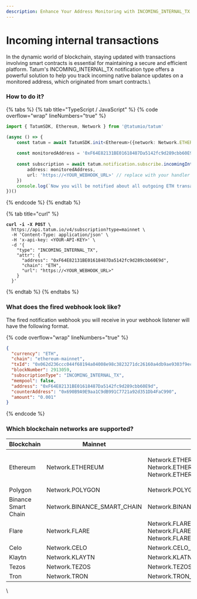 ```yaml
---
description: Enhance Your Address Monitoring with INCOMING_INTERNAL_TX Notifications
---
```


# Incoming internal transactions

In the dynamic world of blockchain, staying updated with transactions involving smart contracts is essential for maintaining a secure and efficient platform. Tatum's INCOMING\_INTERNAL\_TX notification type offers a powerful solution to help you track incoming native balance updates on a monitored address, which originated from smart contracts.\


### How to do it?

{% tabs %}
{% tab title="TypeScript / JavaScript" %}
{% code overflow="wrap" lineNumbers="true" %}
```typescript
import { TatumSDK, Ethereum, Network } from '@tatumio/tatum'

(async () => {
    const tatum = await TatumSDK.init<Ethereum>({network: Network.ETHEREUM})
    
    const monitoredAddress = '0xF64E82131BE01618487Da5142fc9d289cbb60E9d'
    
    const subscription = await tatum.notification.subscribe.incomingInternalTx({
        address: monitoredAddress,
        url: 'https://<YOUR_WEBHOOK_URL>' // replace with your handler URL
    })
    console.log(`Now you will be notified about all outgoing ETH transactions on ${monitoredAddress}`)
})()
```
{% endcode %}
{% endtab %}

{% tab title="curl" %}
<pre class="language-bash" data-overflow="wrap" data-line-numbers><code class="lang-bash"><strong>curl -i -X POST \
</strong>  https://api.tatum.io/v4/subscription?type=mainnet \
  -H 'Content-Type: application/json' \
  -H 'x-api-key: &#x3C;YOUR-API-KEY>' \
  -d '{
    "type": "INCOMING_INTERNAL_TX",
    "attr": {
      "address": "0xF64E82131BE01618487Da5142fc9d289cbb60E9d",
      "chain": "ETH",
      "url": "https://&#x3C;YOUR_WEBHOOK_URL>"
    }
  }'
</code></pre>
{% endtab %}
{% endtabs %}

### What does the fired webhook look like?

The fired notification webhook you will receive in your webhook listener will have the following format.

{% code overflow="wrap" lineNumbers="true" %}
```json
{
  "currency": "ETH",
  "chain": "ethereum-mainnet",
  "txId": "0x062d236ccc044f68194a04008e98c3823271dc26160a4db9ae9303f9ecfc7bf6",
  "blockNumber": 2913059,
  "subscriptionType": "INCOMING_INTERNAL_TX",
  "mempool": false,
  "address": "0xF64E82131BE01618487Da5142fc9d289cbb60E9d",
  "counterAddress": "0x690B9A9E9aa1C9dB991C7721a92d351Db4FaC990",
  "amount": "0.001"
}
```
{% endcode %}

### Which blockchain networks are supported?

| Blockchain          | Mainnet                       | Testnet                                                                              |
| ------------------- | ----------------------------- | ------------------------------------------------------------------------------------ |
| Ethereum            | Network.ETHEREUM              | <p>Network.ETHEREUM_SEPOLIA<br>Network.ETHEREUM_GOERLI, Network.ETHEREUM_HOLESKY</p> |
| Polygon             | Network.POLYGON               | Network.POLYGON\_MUMBAI                                                              |
| Binance Smart Chain | Network.BINANCE\_SMART\_CHAIN | Network.BINANCE\_SMART\_CHAIN\_TESTNET                                               |
| Flare               | Network.FLARE                 | Network.FLARE\_COSTON, Network.FLARE\_COSTON\_2, Network.FLARE\_SONGBIRD             |
| Celo                | Network.CELO                  | Network.CELO\_ALFAJORES                                                              |
| Klaytn              | Network.KLAYTN                | Network.KLATN\_BAOBAB                                                                |
| Tezos               | Network.TEZOS                 | Network.TEZOS\_TESTNET                                                               |
| Tron                | Network.TRON                  | Network.TRON\_SHASTA                                                                 |

\
